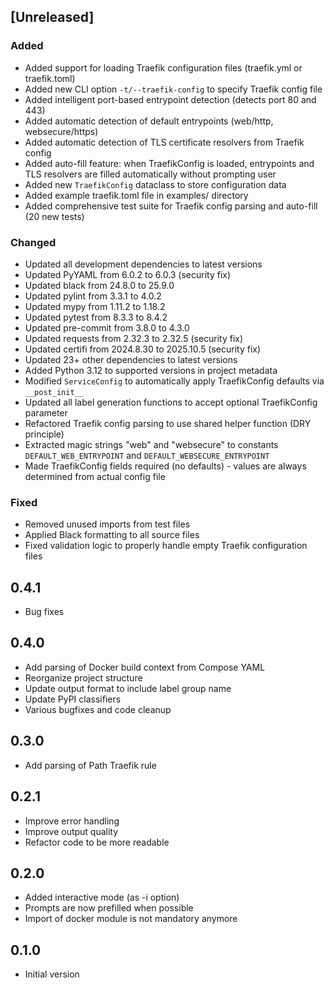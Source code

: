 ## [Unreleased]

### Added
- Added support for loading Traefik configuration files (traefik.yml or traefik.toml)
- Added new CLI option `-t/--traefik-config` to specify Traefik config file
- Added intelligent port-based entrypoint detection (detects port 80 and 443)
- Added automatic detection of default entrypoints (web/http, websecure/https)
- Added automatic detection of TLS certificate resolvers from Traefik config
- Added auto-fill feature: when TraefikConfig is loaded, entrypoints and TLS resolvers are filled automatically without prompting user
- Added new `TraefikConfig` dataclass to store configuration data
- Added example traefik.toml file in examples/ directory
- Added comprehensive test suite for Traefik config parsing and auto-fill (20 new tests)

### Changed
- Updated all development dependencies to latest versions
- Updated PyYAML from 6.0.2 to 6.0.3 (security fix)
- Updated black from 24.8.0 to 25.9.0
- Updated pylint from 3.3.1 to 4.0.2
- Updated mypy from 1.11.2 to 1.18.2
- Updated pytest from 8.3.3 to 8.4.2
- Updated pre-commit from 3.8.0 to 4.3.0
- Updated requests from 2.32.3 to 2.32.5 (security fix)
- Updated certifi from 2024.8.30 to 2025.10.5 (security fix)
- Updated 23+ other dependencies to latest versions
- Added Python 3.12 to supported versions in project metadata
- Modified `ServiceConfig` to automatically apply TraefikConfig defaults via `__post_init__`
- Updated all label generation functions to accept optional TraefikConfig parameter
- Refactored Traefik config parsing to use shared helper function (DRY principle)
- Extracted magic strings "web" and "websecure" to constants `DEFAULT_WEB_ENTRYPOINT` and `DEFAULT_WEBSECURE_ENTRYPOINT`
- Made TraefikConfig fields required (no defaults) - values are always determined from actual config file

### Fixed
- Removed unused imports from test files
- Applied Black formatting to all source files
- Fixed validation logic to properly handle empty Traefik configuration files

## 0.4.1

- Bug fixes

## 0.4.0

- Add parsing of Docker build context from Compose YAML
- Reorganize project structure
- Update output format to include label group name
- Update PyPI classifiers
- Various bugfixes and code cleanup

## 0.3.0

- Add parsing of Path Traefik rule

## 0.2.1

- Improve error handling
- Improve output quality
- Refactor code to be more readable

## 0.2.0

- Added interactive mode (as -i option)
- Prompts are now prefilled when possible
- Import of docker module is not mandatory anymore

## 0.1.0

- Initial version